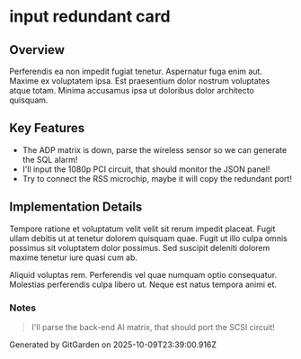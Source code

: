 # input redundant card

## Overview
Perferendis ea non impedit fugiat tenetur. Aspernatur fuga enim aut. Maxime ex voluptatem ipsa. Est praesentium dolor nostrum voluptates atque totam. Minima accusamus ipsa ut doloribus dolor architecto quisquam.

## Key Features
- The ADP matrix is down, parse the wireless sensor so we can generate the SQL alarm!
- I'll input the 1080p PCI circuit, that should monitor the JSON panel!
- Try to connect the RSS microchip, maybe it will copy the redundant port!

## Implementation Details
Tempore ratione et voluptatum velit velit sit rerum impedit placeat. Fugit ullam debitis ut at tenetur dolorem quisquam quae. Fugit ut illo culpa omnis possimus sit voluptatem dolor possimus. Sed suscipit deleniti dolorem maxime tenetur iure quasi cum ab.
 Aliquid voluptas rem. Perferendis vel quae numquam optio consequatur. Molestias perferendis culpa libero ut. Neque est natus tempora animi et.

### Notes
> I'll parse the back-end AI matrix, that should port the SCSI circuit!

Generated by GitGarden on 2025-10-09T23:39:00.916Z